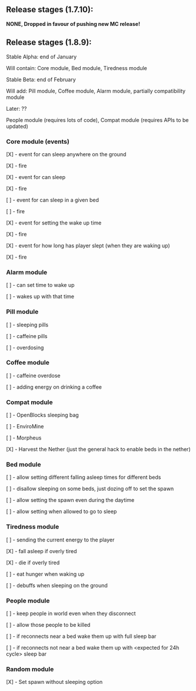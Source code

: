 ## Release stages (1.7.10):
**NONE, Dropped in favour of pushing new MC release!**

## Release stages (1.8.9):
Stable Alpha: end of January

Will contain: Core module, Bed module, Tiredness module

Stable Beta: end of February

Will add: Pill module, Coffee module, Alarm module, partially compatibility module

Later: ??

People module (requires lots of code), Compat module (requires APIs to be updated)

### Core module (events)
 \[X\] - event for can sleep anywhere on the ground
 
 \[X\] - fire
 
 \[X\] - event for can sleep
 
 \[X\] - fire
 
 \[ \] - event for can sleep in a given bed
 
 \[ \] - fire
 
 \[X\] - event for setting the wake up time
 
 \[X\] - fire
 
 \[X\] - event for how long has player slept (when they are waking up)
 
 \[X\] - fire
 
 
 
### Alarm module
 \[ \] - can set time to wake up
 
 \[ \] - wakes up with that time
 
 
 
### Pill module
 \[ \] - sleeping pills
 
 \[ \] - caffeine pills
 
 \[ \] - overdosing
 
 
 
### Coffee module
 \[ \] - caffeine overdose
 
 \[ \] - adding energy on drinking a coffee
 
 

### Compat module
 \[ \] - OpenBlocks sleeping bag
 
 \[ \] - EnviroMine
 
 \[ \] - Morpheus
 
 \[X\] - Harvest the Nether (just the general hack to enable beds in the nether)
 
 
 
### Bed module
 \[ \] - allow setting different falling asleep times for different beds
 
 \[ \] - disallow sleeping on some beds, just dozing off to set the spawn
 
 \[ \] - allow setting the spawn even during the daytime
 
 \[ \] - allow setting when allowed to go to sleep
 

### Tiredness module
 \[ \] - sending the current energy to the player
  
 \[X\] - fall asleep if overly tired
 
 \[X\] - die if overly tired
 
 \[ \] - eat hunger when waking up
 
 \[ \] - debuffs when sleeping on the ground
 
### People module

 \[ \] - keep people in world even when they disconnect
 
 \[ \] - allow those people to be killed
 
 \[ \] - if reconnects near a bed wake them up with full sleep bar
  
 \[ \] - if reconnects not near a bed wake them up with \<expected for 24h cycle\> sleep bar 
 
### Random module

 \[X\] - Set spawn without sleeping option
 
